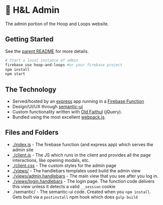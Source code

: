 #  H&L Admin

The admin portion of the Hoop and Loops website.

## Getting Started

See the [parent README](/) for more details.

```bash
# Start a local instance of admin
firebase use hoop-and-loops #or your firebase project
npm install
npm start
```

## The Technology

* Served/hosted by an [express](https://expressjs.com/) app running in a [Firebase Function](https://firebase.google.com/docs/functions/http-events)
* Design/UI/UX through [semantic-ui](https://semantic-ui.com)
* Custom functionality written with [Old Faithul](https://jquery.com) (jQuery).
* Bundled using the most excellent [webpack.js](https://webpack.js.org).

## Files and Folders

* [./index.js](./index.js) - The firebase function (and express app) which serves the admin site
* [./client.js](./client.js) - The JS which runs in the client and provides all the page interactions, like opening modals, etc.
* [./client.css](./client.css) - The custom styles for the admin page
* [./views/](./views) - The handlebars templates used build the admin view
* [./views/admin.handlebars](./views/admin.handlebars) - The main view that you see after you log in.
* [./views/login.handlebars](./views/login.handlebars) - The login page. The function code delivers this view unless it detects a valid `__session` cookie
* ./semantic/ - The semantic-ui code. Created when you `npm install`. Gets built via a `postinstall` npm hook which does `gulp build`
